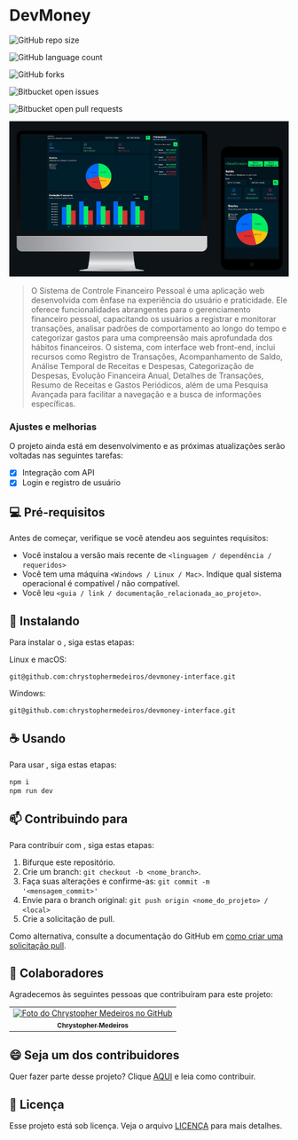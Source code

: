 # DevMoney

![GitHub repo size](https://img.shields.io/github/repo-size/chrystophermedeiros/devmoney-interface)

![GitHub language count](https://img.shields.io/github/languages/count/chrystophermedeiros/devmoney-interface)

![GitHub forks](https://img.shields.io/github/forks/chrystophermedeiros/devmoney-interface)

![Bitbucket open issues](https://img.shields.io/bitbucket/issues-raw/chrystophermedeiros/devmoney-interface)

![Bitbucket open pull requests](https://img.shields.io/bitbucket/pr-raw/chrystophermedeiros/devmoney-interface?style=for-the-badge)


<img src="./src/assets/tela-devMoney.png" alt="Exemplo imagem">

> O Sistema de Controle Financeiro Pessoal é uma aplicação web desenvolvida com ênfase na experiência do usuário e praticidade. Ele oferece funcionalidades abrangentes para o gerenciamento financeiro pessoal, capacitando os usuários a registrar e monitorar transações, analisar padrões de comportamento ao longo do tempo e categorizar gastos para uma compreensão mais aprofundada dos hábitos financeiros. O sistema, com interface web front-end, inclui recursos como Registro de Transações, Acompanhamento de Saldo, Análise Temporal de Receitas e Despesas, Categorização de Despesas, Evolução Financeira Anual, Detalhes de Transações, Resumo de Receitas e Gastos Periódicos, além de uma Pesquisa Avançada para facilitar a navegação e a busca de informações específicas.

### Ajustes e melhorias

O projeto ainda está em desenvolvimento e as próximas atualizações serão voltadas nas seguintes tarefas:

- [x] Integração com API
- [x] Login e registro de usuário

## 💻 Pré-requisitos

Antes de começar, verifique se você atendeu aos seguintes requisitos:

- Você instalou a versão mais recente de `<linguagem / dependência / requeridos>`
- Você tem uma máquina `<Windows / Linux / Mac>`. Indique qual sistema operacional é compatível / não compatível.
- Você leu `<guia / link / documentação_relacionada_ao_projeto>`.

## 🚀 Instalando <devmoney-interface>

Para instalar o <devmoney-interface>, siga estas etapas:

Linux e macOS:

```
git@github.com:chrystophermedeiros/devmoney-interface.git
```

Windows:

```
git@github.com:chrystophermedeiros/devmoney-interface.git
```

## ☕ Usando <devmoney-interface>

Para usar <devmoney-interface>, siga estas etapas:

```
npm i
npm run dev
```


## 📫 Contribuindo para <devmoney-interface>

Para contribuir com <devmoney-interface>, siga estas etapas:

1. Bifurque este repositório.
2. Crie um branch: `git checkout -b <nome_branch>`.
3. Faça suas alterações e confirme-as: `git commit -m '<mensagem_commit>'`
4. Envie para o branch original: `git push origin <nome_do_projeto> / <local>`
5. Crie a solicitação de pull.

Como alternativa, consulte a documentação do GitHub em [como criar uma solicitação pull](https://help.github.com/en/github/collaborating-with-issues-and-pull-requests/creating-a-pull-request).

## 🤝 Colaboradores

Agradecemos às seguintes pessoas que contribuíram para este projeto:

<table>
  <tr>
    <td align="center">
      <a href="https://www.linkedin.com/in/chrystopher-medeiros/" title="Linkedin">
        <img src="https://avatars.githubusercontent.com/u/91420438?v=4" width="100px;" alt="Foto do Chrystopher Medeiros no GitHub"/><br>
        <sub>
          <b>Chrystopher Medeiros</b>
        </sub>
      </a>
    </td>
  </tr>
</table>

## 😄 Seja um dos contribuidores

Quer fazer parte desse projeto? Clique [AQUI](CONTRIBUTING.md) e leia como contribuir.

## 📝 Licença

Esse projeto está sob licença. Veja o arquivo [LICENÇA](LICENSE.md) para mais detalhes.
